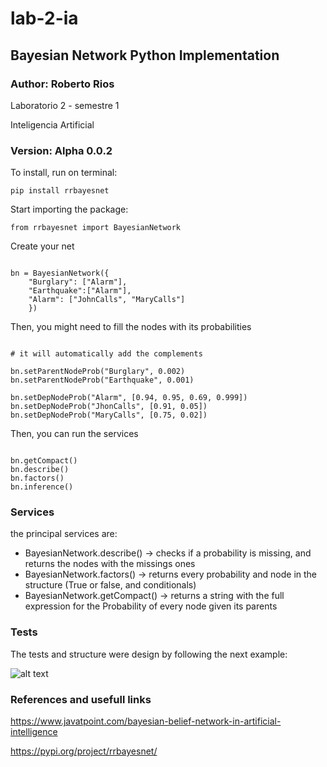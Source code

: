 # lab-2-ia

## Bayesian Network Python Implementation

### Author: Roberto Rios

Laboratorio 2 - semestre 1

Inteligencia Artificial

### Version: Alpha 0.0.2

To install, run on terminal:

```console
pip install rrbayesnet
```

Start importing the package:

```console
from rrbayesnet import BayesianNetwork
```

Create your net

```console

bn = BayesianNetwork({
    "Burglary": ["Alarm"],
    "Earthquake":["Alarm"],
    "Alarm": ["JohnCalls", "MaryCalls"]
    })

```

Then, you might need to fill the nodes with its probabilities

```console

# it will automatically add the complements

bn.setParentNodeProb("Burglary", 0.002)
bn.setParentNodeProb("Earthquake", 0.001)

bn.setDepNodeProb("Alarm", [0.94, 0.95, 0.69, 0.999])
bn.setDepNodeProb("JhonCalls", [0.91, 0.05])
bn.setDepNodeProb("MaryCalls", [0.75, 0.02])

```

Then, you can run the services

```console

bn.getCompact()
bn.describe()
bn.factors()
bn.inference()

```

### Services

the principal services are:

 - BayesianNetwork.describe() -> checks if a probability is missing, and returns the nodes with the missings ones
 - BayesianNetwork.factors() -> returns every probability and node in the structure (True or false, and conditionals)
 - BayesianNetwork.getCompact() -> returns a string with the full expression for the Probability of every node given its parents

### Tests

The tests and structure were design by following the next example:

![alt text](https://www.researchgate.net/profile/Joost-Vennekens/publication/265933295/figure/fig2/AS:638057757806592@1529136232237/Bayesian-network-for-alarm-system.png)

### References and usefull links

https://www.javatpoint.com/bayesian-belief-network-in-artificial-intelligence

https://pypi.org/project/rrbayesnet/
